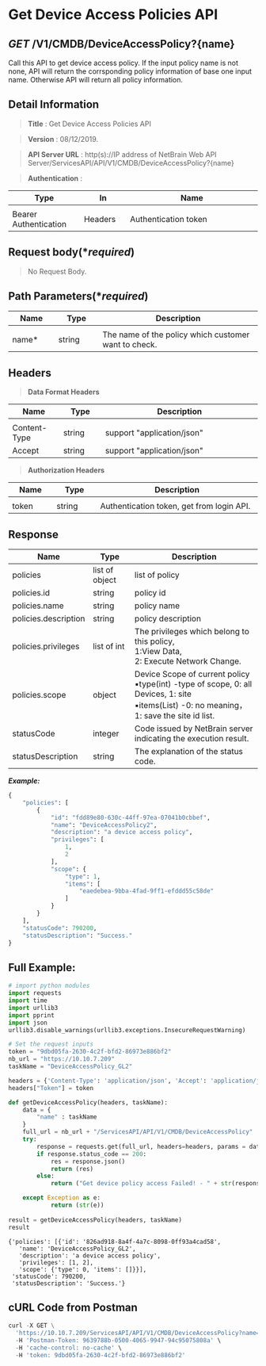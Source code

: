 
# Get Device Access Policies API

## ***GET*** /V1/CMDB/DeviceAccessPolicy?{name}
Call this API to get device access policy. If the input policy name is not none, API will return the corrsponding policy information of base one input name. Otherwise API will return all policy information.

## Detail Information

> **Title** : Get Device Access Policies API<br>

> **Version** : 08/12/2019.

> **API Server URL** : http(s)://IP address of NetBrain Web API Server/ServicesAPI/API/V1/CMDB/DeviceAccessPolicy?{name}

> **Authentication** : 

|**Type**|**In**|**Name**|
|------|------|------|
|<img width=100/>|<img width=100/>|<img width=500/>|
|Bearer Authentication| Headers | Authentication token | 

## Request body(****required***)

> No Request Body.

## Path Parameters(****required***)

|**Name**|**Type**|**Description**|
|------|------|------|
|<img width=100/>|<img width=100/>|<img width=500/>|
| name* | string  | The name of the policy which customer want to check.|

## Headers

> **Data Format Headers**

|**Name**|**Type**|**Description**|
|------|------|------|
|<img width=100/>|<img width=100/>|<img width=500/>|
| Content-Type | string  | support "application/json" |
| Accept | string  | support "application/json" |

> **Authorization Headers**

|**Name**|**Type**|**Description**|
|------|------|------|
|<img width=100/>|<img width=100/>|<img width=500/>|
| token | string  | Authentication token, get from login API. |

## Response
|**Name**|**Type**|**Description**|
|------|------|------|
|policies|	list of object	|list of policy|
|policies.id|	string	|policy id|
|policies.name|	string	|policy name|
|policies.description|	string	|policy description|
|policies.privileges| list of int |The privileges which belong to this policy,<br> 1:View Data,<br> 2: Execute Network Change.|
|policies.scope| object	|Device Scope of current policy<br>▪type(int) -type of scope, 0: all Devices, 1: site<br>▪items(List) -0: no meaning，1: save the site id list.|
|statusCode| integer | Code issued by NetBrain server indicating the execution result.  |
|statusDescription| string | The explanation of the status code. |


***Example:***


```python
{
    "policies": [
        {
            "id": "fdd89e80-630c-44ff-97ea-07041b0cbbef",
            "name": "DeviceAccessPolicy2",
            "description": "a device access policy",
            "privileges": [
                1,
                2
            ],
            "scope": {
                "type": 1,
                "items": [
                    "eaedebea-9bba-4fad-9ff1-efddd55c58de"
                ]
            }                  
        }
    ],
    "statusCode": 790200,
    "statusDescription": "Success."
}
```

## Full Example:


```python
# import python modules 
import requests
import time
import urllib3
import pprint
import json
urllib3.disable_warnings(urllib3.exceptions.InsecureRequestWarning)

# Set the request inputs
token = "9dbd05fa-2630-4c2f-bfd2-86973e886bf2"
nb_url = "https://10.10.7.209"
taskName = "DeviceAccessPolicy_GL2"

headers = {'Content-Type': 'application/json', 'Accept': 'application/json'}
headers["Token"] = token

def getDeviceAccessPolicy(headers, taskName):
    data = {
        "name" : taskName
    }
    full_url = nb_url + "/ServicesAPI/API/V1/CMDB/DeviceAccessPolicy"
    try:
        response = requests.get(full_url, headers=headers, params = data, verify=False)
        if response.status_code == 200:
            res = response.json()
            return (res)
        else:
            return ("Get device policy access Failed! - " + str(response.text))

    except Exception as e:
            return (str(e)) 
        
result = getDeviceAccessPolicy(headers, taskName)
result
```




    {'policies': [{'id': '826ad918-8a4f-4a7c-8098-0ff93a4cad58',
       'name': 'DeviceAccessPolicy_GL2',
       'description': 'a device access policy',
       'privileges': [1, 2],
       'scope': {'type': 0, 'items': []}}],
     'statusCode': 790200,
     'statusDescription': 'Success.'}



## cURL Code from Postman


```python
curl -X GET \
  'https://10.10.7.209/ServicesAPI/API/V1/CMDB/DeviceAccessPolicy?name=DeviceAccessPolicy_GL2' \
  -H 'Postman-Token: 9639788b-0500-4065-9947-94c95075808a' \
  -H 'cache-control: no-cache' \
  -H 'token: 9dbd05fa-2630-4c2f-bfd2-86973e886bf2'
```
